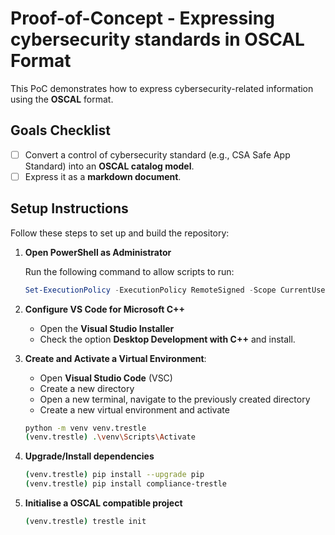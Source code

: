 # Proof-of-Concept - Expressing cybersecurity standards in OSCAL Format

This PoC demonstrates how to express cybersecurity-related information using the **OSCAL** format.

## Goals Checklist

- [ ] Convert a control of cybersecurity standard (e.g., CSA Safe App Standard) into an **OSCAL catalog model**.
- [ ] Express it as a **markdown document**.

## Setup Instructions

Follow these steps to set up and build the repository:

1. **Open PowerShell as Administrator**

    Run the following command to allow scripts to run:

    ```powershell
    Set-ExecutionPolicy -ExecutionPolicy RemoteSigned -Scope CurrentUser
    ```

2. **Configure VS Code for Microsoft C++**
   - Open the **Visual Studio Installer**
   - Check the option **Desktop Development with C++** and install.

3. **Create and Activate a Virtual Environment**:
   - Open **Visual Studio Code** (VSC)
   - Create a new directory
   - Open a new terminal, navigate to the previously created directory 
   - Create a new virtual environment and activate

    ```bash
    python -m venv venv.trestle
    (venv.trestle) .\venv\Scripts\Activate
    ```

4. **Upgrade/Install dependencies**

     ```bash
     (venv.trestle) pip install --upgrade pip
     (venv.trestle) pip install compliance-trestle
     ```

7. **Initialise a OSCAL compatible project**

     ```bash
     (venv.trestle) trestle init
     ```
